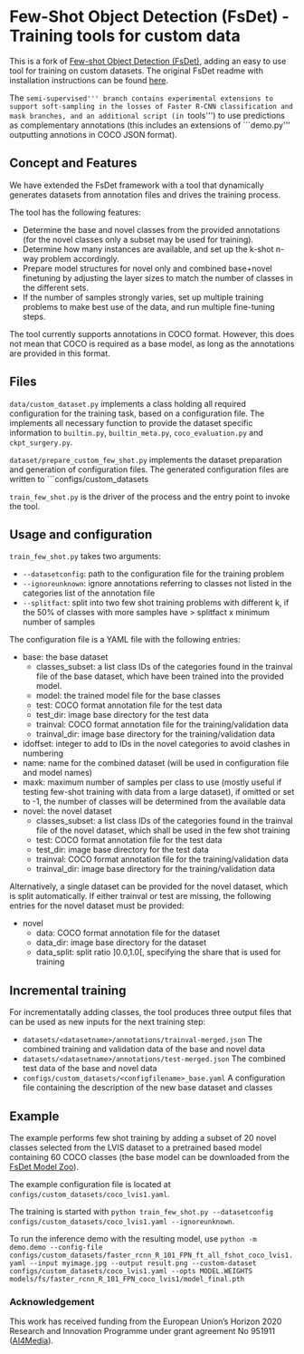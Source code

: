 # Few-Shot Object Detection (FsDet) - Training tools for custom data

This is a fork of [Few-shot Object Detection (FsDet)](https://github.com/ucbdrive/few-shot-object-detection), adding an easy to use tool for training on custom datasets. The original FsDet readme with installation instructions can be found [here](README_fsdet.md).

The ```semi-supervised''' branch contains experimental extensions to support soft-sampling in the losses of Faster R-CNN classification and mask branches, and an additional script (in ```tools''') to use predictions as complementary annotations (this includes an extensions of ```demo.py''' outputting annotions in COCO JSON format).

## Concept and Features

We have extended the FsDet framework with a tool that dynamically generates datasets from annotation files and drives the training process. 

The tool has the following features:

- Determine the base and novel classes from the provided annotations (for the novel classes only a subset may be used for training).
- Determine how many instances are available, and set up the k-shot n-way problem accordingly.
- Prepare model structures for novel only and combined base+novel finetuning by adjusting the layer sizes to match the number of classes in the different sets. 
- If the number of samples strongly varies, set up multiple training problems to make best use of the data, and run multiple fine-tuning steps.

The tool currently supports annotations in COCO format. However, this does not mean that COCO is required as a base model, as long as the annotations are provided in this format. 

## Files

```data/custom_dataset.py``` implements a class holding all required configuration for the training task, based on a configuration file. The implements all necessary function to provide the dataset specific information to ```builtin.py```, ```builtin_meta.py```, ```coco_evaluation.py``` and ```ckpt_surgery.py```.

```dataset/prepare_custom_few_shot.py``` implements the dataset preparation and generation of configuration files. The generated configuration files are written to ```configs/custom_datasets

```train_few_shot.py``` is the driver of the process and the entry point to invoke the tool.

## Usage and configuration

```train_few_shot.py``` takes two arguments:
- ```--datasetconfig```: path to the configuration file for the training problem
- ```--ignoreunknown```: ignore annotations referring to classes not listed in the categories list of the annotation file
- ```--splitfact```: split into two few shot training problems with different k, if the 50% of classes with more samples have > splitfact x minimum number of samples

The configuration file is a YAML file with the following entries:
- base: the base dataset
    - classes_subset: a list class IDs of the categories found in the trainval file of the base dataset, which have been trained into the provided model.
    - model: the trained model file for the base classes
    - test: COCO format annotation file for the test data
    - test_dir: image base directory for the test data
    - trainval:  COCO format annotation file for the training/validation data
    - trainval_dir: image base directory for the training/validation data
- idoffset: integer to add to IDs in the novel categories to avoid clashes in numbering
- name: name for the combined dataset (will be used in configuration file and model names)
- maxk: maximum number of samples per class to use (mostly useful if testing few-shot training with data from a large dataset), if omitted or set to -1, the number of classes will be determined from the available data
- novel: the novel dataset
    - classes_subset: a list class IDs of the categories found in the trainval file of the novel dataset, which shall be used in the few shot training
    - test: COCO format annotation file for the test data
    - test_dir: image base directory for the test data
    - trainval:  COCO format annotation file for the training/validation data
    - trainval_dir: image base directory for the training/validation data

Alternatively, a single dataset can be provided for the novel dataset, which is split automatically. If either trainval or test are missing, the following entries for the novel dataset must be provided:
- novel
    - data: COCO format annotation file for the dataset
    - data_dir: image base directory for the dataset
    - data_split: split ratio \]0.0,1.0\[, specifying the share that is used for training

## Incremental training

For incrementatally adding classes, the tool produces three output files that can be used as new inputs for the next training step:

- ```datasets/<datasetname>/annotations/trainval-merged.json``` The combined training and validation data of the base and novel data
- ```datasets/<datasetname>/annotations/test-merged.json``` The combined test data of the base and novel data
- ```configs/custom_datasets/<configfilename>_base.yaml``` A configuration file containing the description of the new base dataset and classes

## Example

The example performs few shot training by adding a subset of 20 novel classes selected from the LVIS dataset to a pretrained based model containing 60 COCO classes (the base model can be downloaded from the [FsDet Model Zoo](https://github.com/ucbdrive/few-shot-object-detection/blob/master/docs/MODEL_ZOO.md)).

The example configuration file is located at ```configs/custom_datasets/coco_lvis1.yaml```.

The training is started with ```python train_few_shot.py --datasetconfig configs/custom_datasets/coco_lvis1.yaml --ignoreunknown```.

To run the inference demo with the resulting model, use ```python -m demo.demo --config-file configs/custom_datasets/faster_rcnn_R_101_FPN_ft_all_fshot_coco_lvis1.yaml --input myimage.jpg --output result.png --custom-dataset configs/custom_datasets/coco_lvis1.yaml --opts MODEL.WEIGHTS models/fs/faster_rcnn_R_101_FPN_coco_lvis1/model_final.pth```

### Acknowledgement

This work has received funding from the European Union’s Horizon 2020 Research and Innovation Programme under grant agreement No 951911 ([AI4Media](https://www.ai4media.eu/)).
